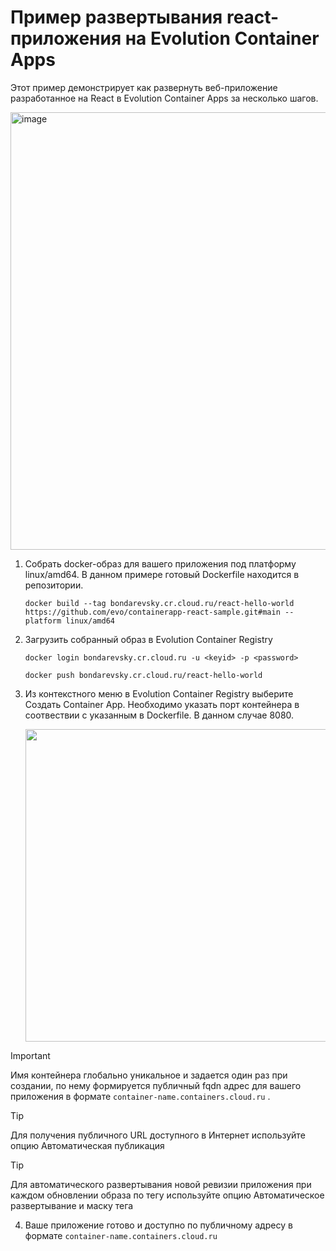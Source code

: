 # Пример развертывания react-приложения на Evolution Container Apps
Этот пример демонстрирует как развернуть веб-приложение разработанное на React в Evolution Container Apps за несколько шагов.

<img width="700" alt="image" src="https://github.com/CLOUDdotRu/evo-containerapp-react-sample/assets/129149541/7497f9ca-d607-44c9-9ae9-1e23141ce51b">

1. Собрать docker-образ для вашего приложения под платформу linux/amd64. В данном примере готовый Dockerfile находится в репозитории.
   
   `docker build --tag bondarevsky.cr.cloud.ru/react-hello-world https://github.com/evo/containerapp-react-sample.git#main --platform linux/amd64`
3. Загрузить собранный образ в Evolution Container Registry

   `docker login bondarevsky.cr.cloud.ru -u <keyid> -p <password>`
   
   `docker push bondarevsky.cr.cloud.ru/react-hello-world`
4. Из контекстного меню в Evolution Container Registry выберите Создать Container App. Необходимо указать порт контейнера в соотвествии с указанным в Dockerfile. В данном случае 8080.
   
   <img src="https://github.com/Mikhail2k15/containerapp-react-vite-sample/assets/11201670/f651ff07-f530-4b0c-96cb-d3acdef1e032" width="500px">
> [!IMPORTANT]
> Имя контейнера глобально уникальное и задается один раз при создании, по нему формируется публичный fqdn адрес для вашего приложения в формате `container-name.containers.cloud.ru` .

> [!TIP]
> Для получения публичного URL доступного в Интернет используйте опцию Автоматическая публикация

> [!TIP]
> Для автоматического развертывания новой ревизии приложения при каждом обновлении образа по тегу используйте опцию Автоматическое развертывание и маску тега

4. Ваше приложение готово и доступно по публичному адресу в формате `container-name.containers.cloud.ru`

